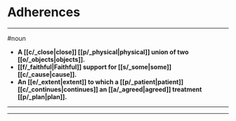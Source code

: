 # Adherences
---
#noun
- **A [[c/_close|close]] [[p/_physical|physical]] union of two [[o/_objects|objects]].**
- **[[f/_faithful|Faithful]] support for [[s/_some|some]] [[c/_cause|cause]].**
- **An [[e/_extent|extent]] to which a [[p/_patient|patient]] [[c/_continues|continues]] an [[a/_agreed|agreed]] treatment [[p/_plan|plan]].**
---
---
